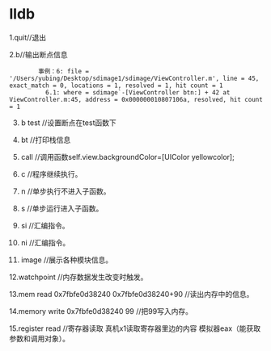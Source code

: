 # lldb
1.quit//退出

2.b//输出断点信息

            事例：6: file = '/Users/yubing/Desktop/sdimage1/sdimage/ViewController.m', line = 45,    exact_match = 0, locations = 1, resolved = 1, hit count = 1 
              6.1: where = sdimage`-[ViewController btn:] + 42 at ViewController.m:45, address = 0x000000010807106a, resolved, hit count = 1 
              
3. b  test    //设置断点在test函数下

4. bt        //打印栈信息

5. call      //调用函数self.view.backgroundColor=[UIColor yellowcolor];

6. c        //程序继续执行。

7. n        //单步执行不进入子函数。

8. s         //单步运行进入子函数。

9. si        //汇编指令。

10. ni       //汇编指令。

11. image    //展示各种模块信息。

12.watchpoint //内存数据发生改变时触发。

13.mem read 0x7fbfe0d38240 0x7fbfe0d38240+90    //读出内存中的信息。

14.memory  write  0x7fbfe0d38240 99           //把99写入内存。

15.register read //寄存器读取 真机x1读取寄存器里边的内容 模拟器eax（能获取参数和调用对象）。
